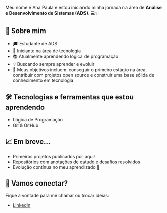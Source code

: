 

Meu nome é Ana Paula e estou iniciando minha jornada na área de **Análise e Desenvolvimento de Sistemas (ADS)**. 💻✨

## 🚀 Sobre mim

- 🎓 Estudante de ADS
- 👶 Iniciante na área de tecnologia
- 📚 Atualmente aprendendo lógica de programação
- 💡 Buscando sempre aprender e evoluir
- 🌱 Meus objetivos incluem: conseguir o primeiro estágio na área, contribuir com projetos open source e construir uma base sólida de conhecimento em tecnologia

## 🛠️ Tecnologias e ferramentas que estou aprendendo

- Lógica de Programação
- Git & GitHub

## 📈 Em breve...

- Primeiros projetos publicados por aqui!
- Repositórios com anotações de estudo e desafios resolvidos
- Evolução contínua no meu aprendizado 🚀


## 🤝 Vamos conectar?

Fique à vontade para me chamar ou trocar ideias:

- [LinkedIn](https://www.linkedin.com/in/ana-paula-bastos-1b8a13128?utm_source=share&utm_campaign=share_via&utm_content=profile&utm_medium=ios_app)


